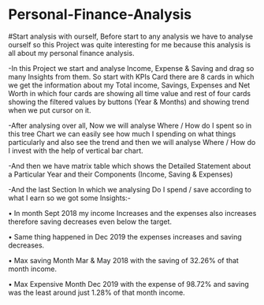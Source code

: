 # Personal-Finance-Analysis
#Start analysis with ourself, Before start to any analysis we have to analyse ourself so this Project was quite interesting for me because this analysis is all about my personal finance analysis.

-In this Project we start and analyse Income, Expense & Saving and drag so many Insights from them. So start with KPIs Card there are 8 cards in which we get the information about my Total income, Savings, Expenses and Net Worth in which four cards are showing all time value and rest of four cards showing the filtered values by buttons (Year & Months) and showing trend when we put cursor on it.

-After analysing over all, Now we will analyse Where / How do I spent so in this tree Chart we can easily see how much I spending on what things particularly and also see the trend and then we will analyse Where / How do I invest with the help of vertical bar chart.

-And then we have matrix table which shows the Detailed Statement about a Particular Year and their Components (Income, Saving & Expenses)

-And the last Section In which we analysing Do I spend / save according to what I earn so we got some Insights:-

• In month Sept 2018 my income Increases and the expenses also increases therefore saving decreases even below the target.

• Same thing happened in Dec 2019 the expenses increases and saving decreases.

• Max saving Month Mar & May 2018 with the saving of 32.26% of that month income.

• Max Expensive Month Dec 2019 with the expense of 98.72% and saving was the least around just 1.28% of that month income.
